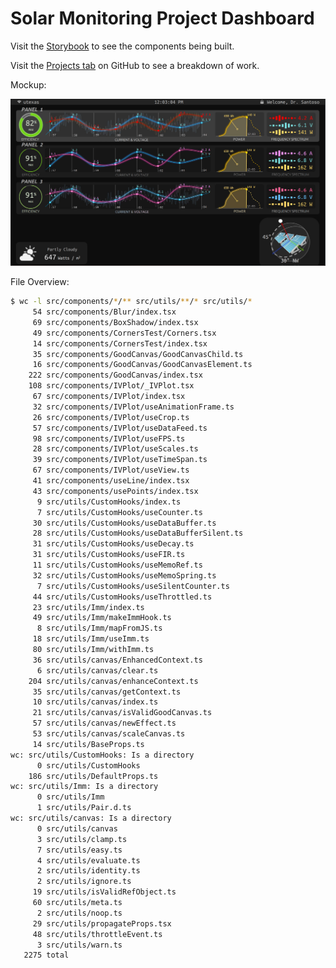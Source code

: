 # Solar Monitoring Project Dashboard

Visit the [Storybook](https://santoso-solar-monitoring-project.github.io/main-page/) to see the components being built.

Visit the [Projects tab](https://github.com/santoso-solar-monitoring-project/main-page/projects?query=is%3Aopen+sort%3Aupdated-desc) on GitHub to see a breakdown of work.

Mockup:

![Mockup](previews/mockup.png)

File Overview:

[//]: # (Don't edit manually past this point. It will be overwritten in the pre-commit git hook.)

```bash
$ wc -l src/components/*/** src/utils/**/* src/utils/*
     54 src/components/Blur/index.tsx
     69 src/components/BoxShadow/index.tsx
     49 src/components/CornersTest/Corners.tsx
     14 src/components/CornersTest/index.tsx
     35 src/components/GoodCanvas/GoodCanvasChild.ts
     16 src/components/GoodCanvas/GoodCanvasElement.ts
    222 src/components/GoodCanvas/index.tsx
    108 src/components/IVPlot/_IVPlot.tsx
     67 src/components/IVPlot/index.tsx
     32 src/components/IVPlot/useAnimationFrame.ts
     26 src/components/IVPlot/useCrop.ts
     57 src/components/IVPlot/useDataFeed.ts
     98 src/components/IVPlot/useFPS.ts
     28 src/components/IVPlot/useScales.ts
     39 src/components/IVPlot/useTimeSpan.ts
     67 src/components/IVPlot/useView.ts
     41 src/components/useLine/index.tsx
     43 src/components/usePoints/index.tsx
      9 src/utils/CustomHooks/index.ts
      7 src/utils/CustomHooks/useCounter.ts
     30 src/utils/CustomHooks/useDataBuffer.ts
     28 src/utils/CustomHooks/useDataBufferSilent.ts
     31 src/utils/CustomHooks/useDecay.ts
     31 src/utils/CustomHooks/useFIR.ts
     11 src/utils/CustomHooks/useMemoRef.ts
     32 src/utils/CustomHooks/useMemoSpring.ts
      7 src/utils/CustomHooks/useSilentCounter.ts
     44 src/utils/CustomHooks/useThrottled.ts
     23 src/utils/Imm/index.ts
     49 src/utils/Imm/makeImmHook.ts
      8 src/utils/Imm/mapFromJS.ts
     18 src/utils/Imm/useImm.ts
     80 src/utils/Imm/withImm.ts
     36 src/utils/canvas/EnhancedContext.ts
      6 src/utils/canvas/clear.ts
    204 src/utils/canvas/enhanceContext.ts
     35 src/utils/canvas/getContext.ts
     10 src/utils/canvas/index.ts
     21 src/utils/canvas/isValidGoodCanvas.ts
     57 src/utils/canvas/newEffect.ts
     53 src/utils/canvas/scaleCanvas.ts
     14 src/utils/BaseProps.ts
wc: src/utils/CustomHooks: Is a directory
      0 src/utils/CustomHooks
    186 src/utils/DefaultProps.ts
wc: src/utils/Imm: Is a directory
      0 src/utils/Imm
      1 src/utils/Pair.d.ts
wc: src/utils/canvas: Is a directory
      0 src/utils/canvas
      3 src/utils/clamp.ts
      7 src/utils/easy.ts
      4 src/utils/evaluate.ts
      2 src/utils/identity.ts
      2 src/utils/ignore.ts
     19 src/utils/isValidRefObject.ts
     60 src/utils/meta.ts
      2 src/utils/noop.ts
     29 src/utils/propagateProps.tsx
     48 src/utils/throttleEvent.ts
      3 src/utils/warn.ts
   2275 total
```
